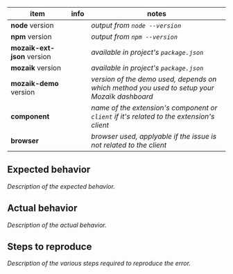 item                        | info       | notes
----------------------------|------------|---------------------------------------------------------------------------------------------
**node** version            |            | *output from `node --version`*
**npm** version             |            | *output from `npm --version`*
**mozaik-ext-json** version |            | *available in project's `package.json`*
**mozaik** version          |            | *available in project's `package.json`*
**mozaik-demo** version     |            | *version of the demo used, depends on which method you used to setup your Mozaïk dashboard*
**component**               |            | *name of the extension's component or `client` if it's related to the extension's client*
**browser**                 |            | *browser used, applyable if the issue is not related to the client*

## Expected behavior

*Description of the expected behavior.*

## Actual behavior

*Description of the actual behavior.*

## Steps to reproduce

*Description of the various steps required to reproduce the error.*
